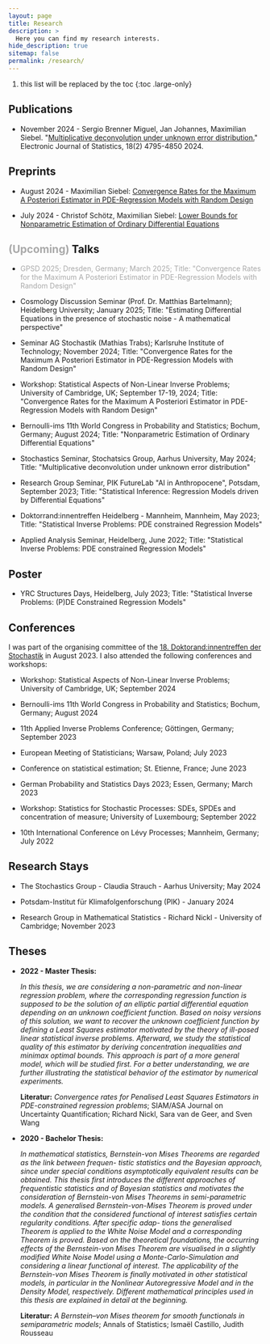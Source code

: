 ```yaml
---
layout: page
title: Research
description: >
  Here you can find my research interests.
hide_description: true
sitemap: false
permalink: /research/
---
```


1. this list will be replaced by the toc
{:toc .large-only}

## Publications

* November 2024 - Sergio Brenner Miguel, Jan Johannes, Maximilian Siebel. "[Multiplicative deconvolution under unknown error distribution.](https://projecteuclid.org/journals/electronic-journal-of-statistics/volume-18/issue-2/Multiplicative-deconvolution-under-unknown-error-distribution/10.1214/24-EJS2314.full)" Electronic Journal of Statistics, 18(2) 4795-4850 2024.

## Preprints

* August 2024 - Maximilian Siebel: [Convergence Rates for the Maximum A Posteriori Estimator in PDE-Regression Models with Random Design](https://arxiv.org/abs/2409.03417)

* July 2024 - Christof Schötz, Maximilian Siebel: [Lower Bounds for Nonparametric Estimation of Ordinary Differential Equations](https://arxiv.org/abs/2407.14993)

## <span style="color:#A9A9A9"> (Upcoming) </span> Talks

* <span style="color:#A9A9A9"> GPSD 2025; Dresden, Germany; March 2025; Title: "Convergence Rates for the Maximum A Posteriori Estimator in PDE-Regression Models with Random Design" </span>

* Cosmology Discussion Seminar (Prof. Dr. Matthias Bartelmann); Heidelberg University; January 2025; Title: "Estimating Differential Equations in the presence of stochastic noise -
A mathematical perspective"

* Seminar AG Stochastik (Mathias Trabs); Karlsruhe Institute of Technology; November 2024; Title: "Convergence Rates for the Maximum A Posteriori Estimator in PDE-Regression Models with Random Design"

* Workshop: Statistical Aspects of Non-Linear Inverse Problems; University of Cambridge, UK; September 17-19, 2024; Title: "Convergence Rates for the Maximum A Posteriori Estimator in PDE-Regression Models with Random Design"

* Bernoulli-ims 11th World Congress in Probability and Statistics; Bochum, Germany; August 2024; Title: "Nonparametric Estimation of Ordinary Differential Equations"

* Stochastics Seminar, Stochatsics Group, Aarhus University, May 2024; Title: "Multiplicative deconvolution under unknown error distribution"

* Research Group Seminar, PIK FutureLab "AI in Anthropocene", Potsdam, September 2023; Title: "Statistical Inference: Regression Models driven by Differential Equations"

* Doktorrand:innentreffen Heidelberg - Mannheim, Mannheim, May 2023; Title: "Statistical Inverse Problems: PDE constrained Regression Models"

* Applied Analysis Seminar, Heidelberg, June 2022; Title: "Statistical Inverse Problems: PDE constrained Regression Models"

## Poster

* YRC Structures Days, Heidelberg, July 2023; Title: "Statistical Inverse Problems: (P)DE Constrained Regression Models"

## Conferences

I was part of the organising committee of the [18. Doktorand:innentreffen der Stochastik](https://stat.math.uni-heidelberg.de/dts2023/index.html) in August 2023. I also attended the following conferences and workshops:

* Workshop: Statistical Aspects of Non-Linear Inverse Problems; University of Cambridge, UK; September 2024

* Bernoulli-ims 11th World Congress in Probability and Statistics; Bochum, Germany; August 2024

* 11th Applied Inverse Problems Conference; Göttingen, Germany; September 2023

* European Meeting of Statisticians; Warsaw, Poland; July 2023

* Conference on statistical estimation; St. Etienne, France; June 2023

* German Probability and Statistics Days 2023; Essen, Germany; March 2023 

* Workshop: Statistics for Stochastic Processes: SDEs, SPDEs and concentration of measure; University of Luxembourg; September 2022 

* 10th International Conference on Lévy Processes; Mannheim, Germany; July 2022

## Research Stays 

* The Stochastics Group - Claudia Strauch - Aarhus University; May 2024

* Potsdam-Institut für Klimafolgenforschung (PIK) - January 2024

* Research Group in Mathematical Statistics - Richard Nickl - University of Cambridge; November 2023


## Theses 

* **2022 - Master Thesis:**

    _In this thesis, we are considering a non-parametric and non-linear regression problem, where the corresponding regression function is supposed to be the solution of an elliptic partial differential equation depending on an unknown coefficient function. Based on noisy versions of this solution, we want to recover the unknown coefficient function by defining a Least Squares estimator motivated by the theory of ill-posed linear statistical inverse problems. Afterward, we study the statistical quality of this estimator by deriving concentration inequalities and minimax optimal bounds. This approach is part of a more general model, which will be studied first. For a better understanding, we are further illustrating the statistical behavior of the estimator by numerical experiments._
    
    **Literatur:** _Convergence rates for Penalised Least Squares Estimators in PDE-constrained regression problems_; SIAM/ASA Journal on Uncertainty Quantification; Richard Nickl, Sara van de Geer, and Sven Wang

* **2020 - Bachelor Thesis:**

    _In mathematical statistics, Bernstein-von Mises Theorems are regarded as the link between frequen- tistic statistics and the Bayesian approach, since under special conditions asymptotically equivalent results can be obtained. This thesis first introduces the different approaches of frequentistic statistics and of Bayesian statistics and motivates the consideration of Bernstein-von Mises Theorems in semi-parametric models. A generalised Bernstein-von-Mises Theorem is proved under the condition that the considered functional of interest satisfies certain regularity conditions. After specific adap- tions the generalised Theorem is applied to the White Noise Model and a corresponding Theorem is proved. Based on the theoretical foundations, the occurring effects of the Bernstein-von Mises Theorem are visualised in a slightly modified White Noise Model using a Monte-Carlo-Simulation and considering a linear functional of interest. The applicability of the Bernstein-von Mises Theorem is finally motivated in other statistical models, in particular in the Nonlinear Autoregressive Model and in the Density Model, respectively. Different mathematical principles used in this thesis are explained in detail at the beginning._
    
    **Literatur:** _A Bernstein–von Mises theorem for smooth functionals in semiparametric models_; Annals of Statistics; Ismaël Castillo, Judith Rousseau
